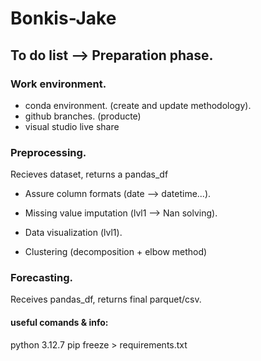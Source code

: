# Bonkis-Jake

## To do list --> Preparation phase.

### Work environment.
- conda environment. (create and update methodology).
- github branches. (producte)
- visual studio live share

### Preprocessing.
Recieves dataset, returns a pandas_df
- Assure column formats (date --> datetime...).
- Missing value imputation (lvl1 --> Nan solving).
- Data visualization (lvl1).

- Clustering (decomposition + elbow method)

### Forecasting.
Receives pandas_df, returns final parquet/csv.

#### useful comands & info:
python 3.12.7
pip freeze > requirements.txt
